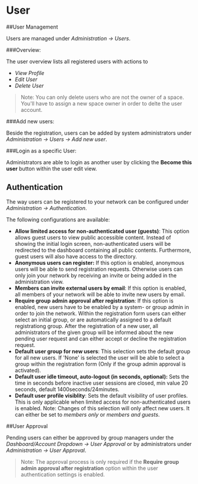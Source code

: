 User
=======
##User Management

Users are managed under _Administration -> Users_.

###Overview:

The user overview lists all registered users with actions to 

- _View Profile_
- _Edit User_
- _Delete User_

> Note: You can only delete users who are not the owner of a space. You'll have to assign a new space owner in order to delte the user account.

###Add new users:

Beside the registration, users can be added by system administrators under _Administration -> Users -> Add new user_.

###Login as a specific User:

Administrators are able to login as another user by clicking the **Become this user** button within the user edit view. 

## Authentication

The way users can be registered to your network can be configured under _Administration -> Authentication_.

The following configurations are available:

 - **Allow limited access for non-authenticated user (guests)**:
This option allows guest users to view public accessible content.
Instead of showing the initial login screen, non-authenticated users will be redirected to the dashboard containing all public contents.
Furthermore, guest users will also have access to the directory.
- **Anonymous users can register:**
If this option is enabled, anonymous users will be able to send registration requests. Otherwise users can only join your network by receiving an invite or being added in the administration view.
- **Members can invite external users by email**:
If this option is enabled, all members of your network will be able to invite new users by email.
- **Require group admin approval after registration**:
If this option is enabled, new users have to be enabled by a system- or group admin in order to join the network.
Within the registration form users can either select an initial group, or are automatically assigned to a default registrationg group.
After the registration of a new user, all administrators of the given group will be informed about the new pending user request
and can either accept or decline the registration request.
- **Default user group for new users**:
This selection sets the default group for all new users. If 'None' is selected the user will be able to
select a group within the registration form (Only if the group admin approval is activated).
- **Default user idle timeout, auto-logout (in seconds, optional):**
Sets the time in seconds before inactive user sessions are closed, min value 20 seconds, default 1400seconds/24minutes.
- **Default user profile visiblity**:
Sets the default visibility of user profiles. This is only applicable when limited access for non-authenticated users is enabled.
Note: Changes of this selection will only affect new users. It can either be set to _members only_ or _members and guests_.

##User Approval

Pending users can either be approved by group managers under the _Dashboard/Account Dropdown -> User Approval_ or by administrators under _Administration -> User Approval_.

> Note: The approval process is only required if the **Require group admin approval after registration** option within the user authentication settings is enabled.
